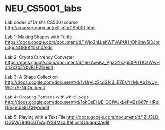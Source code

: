 # NEU_CS5001_labs
Lab codes of Dr G's CS5001 course
http://courses.garycantrell.info/CS5001.html

Lab 1: Making Shapes with Turtle
https://docs.google.com/document/d/1Wjq3nLLehWFVAPUH4Oh6tev5l3JbrudgcNO8RKY5kh0/edit

Lab 2: Crypto Currency Converter
https://docs.google.com/document/d/1IekAwvKa_PgaGYkzg5GP0TKztWwHan2czbEYbvRaP28/edit

Lab 3: A Shape Collection
http://docs.google.com/document/d/1vUryLzZcdS1c3IIEZEVYlrMuAb2wUy_WOTrS-NbOruI/edit

Lab 4: Creating Patterns with while loops
http://docs.google.com/document/d/1okOsEHyE_QCiWJxLePvl2sG67niHRuIGmZmba9LCHyo/edit

Lab 5: Playing with a Text File
http://docs.google.com/document/d/1ZjJ3LB-OGbVs79dGOGTvAqIYS4MxdUteLnst4UuqppQ/edit
